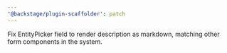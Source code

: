 ```yaml
---
'@backstage/plugin-scaffolder': patch
---
```


Fix EntityPicker field to render description as markdown, matching other form components in the system.

